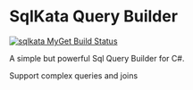 # SqlKata Query Builder 

[![sqlkata MyGet Build Status](https://www.myget.org/BuildSource/Badge/sqlkata?identifier=2eb0e8cf-1ec1-4140-b6a2-d622ce89a0e6)](https://www.myget.org/)

A simple but powerful Sql Query Builder for C#.

Support complex queries and joins

